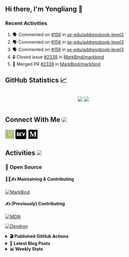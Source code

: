 ## Hi there, I'm Yongliang 👋

### Recent Activities

<!--START_SECTION:activity-->
1. 🗣 Commented on [#156](https://github.com/se-edu/addressbook-level3/pull/156#issuecomment-1640274832) in [se-edu/addressbook-level3](https://github.com/se-edu/addressbook-level3)
2. 🗣 Commented on [#156](https://github.com/se-edu/addressbook-level3/pull/156#issuecomment-1640213507) in [se-edu/addressbook-level3](https://github.com/se-edu/addressbook-level3)
3. 🗣 Commented on [#156](https://github.com/se-edu/addressbook-level3/pull/156#issuecomment-1640086827) in [se-edu/addressbook-level3](https://github.com/se-edu/addressbook-level3)
4. 🔒 Closed issue [#2338](https://github.com/MarkBind/markbind/issues/2338) in [MarkBind/markbind](https://github.com/MarkBind/markbind)
5. 🎉 Merged PR [#2339](https://github.com/MarkBind/markbind/pull/2339) in [MarkBind/markbind](https://github.com/MarkBind/markbind)
<!--END_SECTION:activity-->

## GitHub Statistics :chart_with_upwards_trend:
<div align="center">
<div style="display: flex; align-items: center; justify-content: center;">

[![](https://github-readme-stats-tlylt.vercel.app/api?username=tlylt&show_icons=true&theme=tokyonight&hide_border=true&locale=en)](https://github.com/tlylt)
[![](https://github-readme-streak-stats.herokuapp.com/?user=tlylt&theme=tokyonight&hide_border=true)](https://github.com/tlylt)
</div>
</div>

## Connect With Me <img src="https://media.giphy.com/media/2wh5K5yE3ulp3xgYcG/giphy-downsized.gif" width="30">

<a href="https://www.yongliangliu.com/" target="_blank"><img align="center" src="static/site-icon.png" alt="yongliangliu.com" height="29" width="29" /></a>
<a href="https://dev.to/tlylt" target="_blank"><img align="center" src="static/dev-badge.svg" alt="dev.to/tlylt" height="35" width="35" /></a>
<a href="https://tlylt.medium.com" target="_blank"><img align="center" src="static/medium.png" alt="tlylt.medium.com" height="35" width="35" /></a>

## Activities <img src="https://media.giphy.com/media/WUlplcMpOCEmTGBtBW/giphy.gif" width="30">

### 🔭 Open Source

#### 👷‍♂️✍️ Maintaining & Contributing
[![MarkBind](https://github-readme-stats-tlylt.vercel.app/api/pin/?username=markbind&repo=markbind)](https://github.com/MarkBind/markbind)

#### ✍️ (Previously) Contributing
[![MDN](https://github-readme-stats-tlylt.vercel.app/api/pin/?username=mdn&repo=content)](https://github.com/mdn/content/issues?q=is%3Aopen+involves%3A%40me+sort%3Aupdated-desc)

[![Dendron](https://github-readme-stats-tlylt.vercel.app/api/pin/?username=dendronhq&repo=dendron)](https://github.com/dendronhq/dendron/issues?q=is%3Aopen+involves%3A%40me+sort%3Aupdated-desc)

<details>
<summary> <b>🎬 Published GitHub Actions </b> </summary>

[![install-graphviz](https://github-readme-stats-tlylt.vercel.app/api/pin/?username=tlylt&repo=install-graphviz)](https://github.com/tlylt/install-graphviz)

[![reposense-action](https://github-readme-stats-tlylt.vercel.app/api/pin/?username=tlylt&repo=reposense-action)](https://github.com/tlylt/reposense-action)

[![markbin-action](https://github-readme-stats-tlylt.vercel.app/api/pin/?username=markbind&repo=markbind-action)](https://github.com/MarkBind/markbind-action)

</details>

<details>
<summary> <b>📕 Latest Blog Posts</b> </summary>

<!-- BLOG-POST-LIST:START -->
- [Deploy a ChatGPT API Server in no time](https://www.yongliangliu.com/blog/chatgpt-nextjs-server/)
- [Creating a regex-based Markdown parser in TypeScript](https://www.yongliangliu.com/blog/rmark/)
- [Create VSCode Snippets for Markdown Blog Workflows](https://www.yongliangliu.com/blog/vscode-snippets/)
- [Brag Doc 2023](https://www.yongliangliu.com/blog/brag-doc-2023/)
- [My Journey into Open Source](https://www.yongliangliu.com/blog/my-journey-into-open-source/)
<!-- BLOG-POST-LIST:END -->

</details>

<details>
<summary> <b>📊 Weekly Stats</b> </summary>

<!--START_SECTION:waka-->
![Code Time](http://img.shields.io/badge/Code%20Time-1%2C086%20hrs%203%20mins-blue)

**🐱 My GitHub Data** 

> 📦 628.4 kB Used in GitHub's Storage 
 > 
> 🏆 1,308 Contributions in the Year 2023
 > 
> 🚫 Not Opted to Hire
 > 
> 📜 173 Public Repositories 
 > 
> 🔑 39 Private Repositories 
 > 
**I'm an Early 🐤** 

```text
🌞 Morning                3836 commits        ███████░░░░░░░░░░░░░░░░░░   29.26 % 
🌆 Daytime                3529 commits        ███████░░░░░░░░░░░░░░░░░░   26.92 % 
🌃 Evening                4874 commits        █████████░░░░░░░░░░░░░░░░   37.17 % 
🌙 Night                  872 commits         ██░░░░░░░░░░░░░░░░░░░░░░░   06.65 % 
```
📅 **I'm Most Productive on Wednesday** 

```text
Monday                   1723 commits        ███░░░░░░░░░░░░░░░░░░░░░░   13.14 % 
Tuesday                  1882 commits        ████░░░░░░░░░░░░░░░░░░░░░   14.35 % 
Wednesday                2125 commits        ████░░░░░░░░░░░░░░░░░░░░░   16.21 % 
Thursday                 1663 commits        ███░░░░░░░░░░░░░░░░░░░░░░   12.68 % 
Friday                   1691 commits        ███░░░░░░░░░░░░░░░░░░░░░░   12.90 % 
Saturday                 1991 commits        ████░░░░░░░░░░░░░░░░░░░░░   15.19 % 
Sunday                   2036 commits        ████░░░░░░░░░░░░░░░░░░░░░   15.53 % 
```


📊 **This Week I Spent My Time On** 

```text
🕑︎ Time Zone: Asia/Singapore

💬 Programming Languages: 
TypeScript               10 hrs 45 mins      ██████████░░░░░░░░░░░░░░░   41.66 % 
Markdown                 5 hrs 54 mins       ██████░░░░░░░░░░░░░░░░░░░   22.90 % 
JSON                     2 hrs 49 mins       ███░░░░░░░░░░░░░░░░░░░░░░   10.98 % 
Vue.js                   2 hrs 48 mins       ███░░░░░░░░░░░░░░░░░░░░░░   10.91 % 
JavaScript               2 hrs 2 mins        ██░░░░░░░░░░░░░░░░░░░░░░░   07.92 % 
```


 Last Updated on 22/07/2023 00:51:51 UTC
<!--END_SECTION:waka-->

</details>
